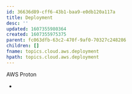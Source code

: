 ```yaml
---
id: 36636d89-cff6-43b1-baa9-e0db120a117a
title: Deployment
desc: ''
updated: 1607355980364
created: 1607355975375
parent: fc063dfb-63c2-470f-9af0-70327c248286
children: []
fname: topics.cloud.aws.deployment
hpath: topics.cloud.aws.deployment
---
```

AWS Proton

-

